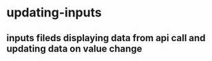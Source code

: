 # updating-inputs

## inputs fileds displaying data from api call and updating data on value change
